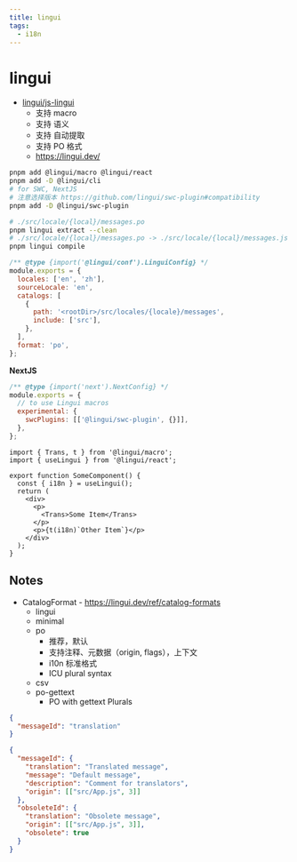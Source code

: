 ```yaml
---
title: lingui
tags:
  - i18n
---
```


# lingui

- [lingui/js-lingui](https://github.com/lingui/js-lingui)
  - 支持 macro
  - 支持 语义
  - 支持 自动提取
  - 支持 PO 格式
  - https://lingui.dev/

```bash
pnpm add @lingui/macro @lingui/react
pnpm add -D @lingui/cli
# for SWC, NextJS
# 注意选择版本 https://github.com/lingui/swc-plugin#compatibility
pnpm add -D @lingui/swc-plugin

# ./src/locale/{local}/messages.po
pnpm lingui extract --clean
# ./src/locale/{local}/messages.po -> ./src/locale/{local}/messages.js
pnpm lingui compile
```

```js title="lingui.config.js"
/** @type {import('@lingui/conf').LinguiConfig} */
module.exports = {
  locales: ['en', 'zh'],
  sourceLocale: 'en',
  catalogs: [
    {
      path: '<rootDir>/src/locales/{locale}/messages',
      include: ['src'],
    },
  ],
  format: 'po',
};
```

**NextJS**

```js title="next.config.js"
/** @type {import('next').NextConfig} */
module.exports = {
  // to use Lingui macros
  experimental: {
    swcPlugins: [['@lingui/swc-plugin', {}]],
  },
};
```

```tsx
import { Trans, t } from '@lingui/macro';
import { useLingui } from '@lingui/react';

export function SomeComponent() {
  const { i18n } = useLingui();
  return (
    <div>
      <p>
        <Trans>Some Item</Trans>
      </p>
      <p>{t(i18n)`Other Item`}</p>
    </div>
  );
}
```

## Notes

- CatalogFormat - https://lingui.dev/ref/catalog-formats
  - lingui
  - minimal
  - po
    - 推荐，默认
    - 支持注释、元数据（origin, flags），上下文
    - i10n 标准格式
    - ICU plural syntax
  - csv
  - po-gettext
    - PO with gettext Plurals

```json title="minimal"
{
  "messageId": "translation"
}
```

```json title="Lingui"
{
  "messageId": {
    "translation": "Translated message",
    "message": "Default message",
    "description": "Comment for translators",
    "origin": [["src/App.js", 3]]
  },
  "obsoleteId": {
    "translation": "Obsolete message",
    "origin": [["src/App.js", 3]],
    "obsolete": true
  }
}
```

